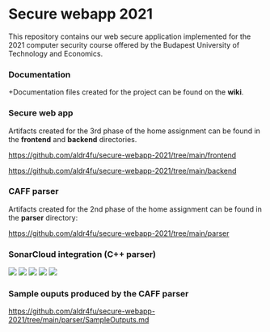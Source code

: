# Secure webapp 2021

This repository contains our web secure application implemented for the 2021 computer security course offered by the Budapest University of Technology and Economics.

### Documentation

+Documentation files created for the project can be found on the **wiki**.

### Secure web app

Artifacts created for the 3rd phase of the home assignment can be found in the **frontend** and **backend** directories.

https://github.com/aldr4fu/secure-webapp-2021/tree/main/frontend

https://github.com/aldr4fu/secure-webapp-2021/tree/main/backend

### CAFF parser

Artifacts created for the 2nd phase of the home assignment can be found in the **parser** directory:

https://github.com/aldr4fu/secure-webapp-2021/tree/main/parser

### SonarCloud integration (C++ parser)
[![](https://sonarcloud.io/api/project_badges/measure?project=aldr4fu_secure-webapp-2021&metric=security_rating)](https://sonarcloud.io/summary/overall?id=aldr4fu_secure-webapp-2021)
[![](https://sonarcloud.io/api/project_badges/measure?project=aldr4fu_secure-webapp-2021&metric=reliability_rating)](https://sonarcloud.io/summary/overall?id=aldr4fu_secure-webapp-2021)
[![](https://sonarcloud.io/api/project_badges/measure?project=aldr4fu_secure-webapp-2021&metric=vulnerabilities)](https://sonarcloud.io/summary/overall?id=aldr4fu_secure-webapp-2021)
[![](https://sonarcloud.io/api/project_badges/measure?project=aldr4fu_secure-webapp-2021&metric=bugs)](https://sonarcloud.io/summary/overall?id=aldr4fu_secure-webapp-2021)
[![](https://sonarcloud.io/api/project_badges/measure?project=aldr4fu_secure-webapp-2021&metric=code_smells)](https://sonarcloud.io/summary/overall?id=aldr4fu_secure-webapp-2021)

### Sample ouputs produced by the CAFF parser
https://github.com/aldr4fu/secure-webapp-2021/tree/main/parser/SampleOutputs.md
